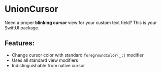 # UnionCursor

Need a proper **blinking cursor** view for your custom text field? This is your SwiftUI package.


## Features:
* Change cursor color with standard `foregroundColor(_:)` modifier
* Uses all standard view modifiers
* Indistinguishable from native cursor
